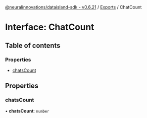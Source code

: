 [@neuralinnovations/dataisland-sdk - v0.6.21](../../README.md) / [Exports](../modules.md) / ChatCount

# Interface: ChatCount

## Table of contents

### Properties

- [chatsCount](ChatCount.md#chatscount)

## Properties

### chatsCount

• **chatsCount**: `number`
